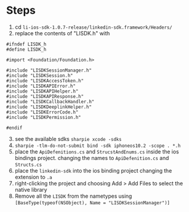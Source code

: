 # Steps

1. cd `li-ios-sdk-1.0.7-release/linkedin-sdk.framework/Headers/`
2. replace the contents of "LISDK.h" with

```
#ifndef LISDK_h
#define LISDK_h

#import <Foundation/Foundation.h>

#include "LISDKSessionManager.h"
#include "LISDKSession.h"
#include "LISDKAccessToken.h"
#include "LISDKAPIError.h"
#include "LISDKAPIHelper.h"
#include "LISDKAPIResponse.h"
#include "LISDKCallbackHandler.h"
#include "LISDKDeeplinkHelper.h"
#include "LISDKErrorCode.h"
#include "LISDKPermission.h"

#endif
```

3. see the available sdks `sharpie xcode -sdks`
4. `sharpie -tlm-do-not-submit bind -sdk iphoneos10.2 -scope . *.h`
5. place the `ApiDefenitions.cs` and `StrucstAndEnums.cs` inside the ios bindings project. changing the names to `ApiDefenition.cs` and `Structs.cs` 
6. place the `linkedin-sdk` into the ios binding project changing the extension to `.a`
7. right-clicking the project and choosing Add > Add Files to select the native library
8. Remove all the `LISDK` from the nametypes using `[BaseType(typeof(NSObject), Name = "LISDKSessionManager")]`